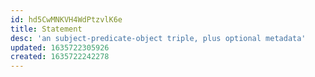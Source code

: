 ```yaml
---
id: hd5CwMNKVH4WdPtzvlK6e
title: Statement
desc: 'an subject-predicate-object triple, plus optional metadata'
updated: 1635722305926
created: 1635722242278
---
```




